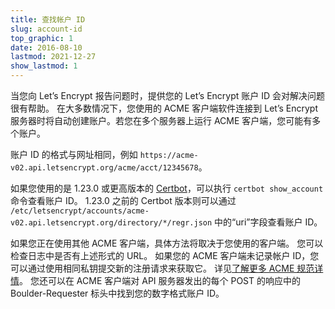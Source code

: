 ```yaml
---
title: 查找帐户 ID
slug: account-id
top_graphic: 1
date: 2016-08-10
lastmod: 2021-12-27
show_lastmod: 1
---
```



当您向 Let’s Encrypt 报告问题时，提供您的 Let’s Encrypt 账户 ID 会对解决问题很有帮助。 在大多数情况下，您使用的 ACME 客户端软件连接到 Let’s Encrypt 服务器时将自动创建账户。若您在多个服务器上运行 ACME 客户端，您可能有多个账户。

账户 ID 的格式与网址相同，例如 `https://acme-v02.api.letsencrypt.org/acme/acct/12345678`。

如果您使用的是 1.23.0 或更高版本的 [Certbot](https://certbot.eff.org/)，可以执行 `certbot show_account` 命令查看账户 ID。 1.23.0 之前的 Certbot 版本则可以通过 `/etc/letsencrypt/accounts/acme-v02.api.letsencrypt.org/directory/*/regr.json` 中的“uri”字段查看账户 ID。

如果您正在使用其他 ACME 客户端，具体方法将取决于您使用的客户端。 您可以检查日志中是否有上述形式的 URL。 如果您的 ACME 客户端未记录帐户 ID，您可以通过使用相同私钥提交新的注册请求来获取它。 详见[了解更多 ACME 规范详情](https://tools.ietf.org/html/rfc8555#section-7.3)。 您还可以在 ACME 客户端对 API 服务器发出的每个 POST 的响应中的 Boulder-Requester 标头中找到您的数字格式账户 ID。
